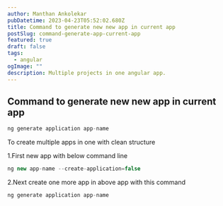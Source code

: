```yaml
---
author: Manthan Ankolekar
pubDatetime: 2023-04-23T05:52:02.680Z
title: Command to generate new new app in current app
postSlug: command-generate-app-current-app
featured: true
draft: false
tags:
  - angular
ogImage: ""
description: Multiple projects in one angular app.
---
```


## Command to generate new new app in current app

```jsx
ng generate application app-name
```

To create multiple apps in one with clean structure

1.First new app with below command line

```jsx
ng new app-name --create-application=false
```

2.Next create one more app in above app with this command

```jsx
ng generate application app-name
```
